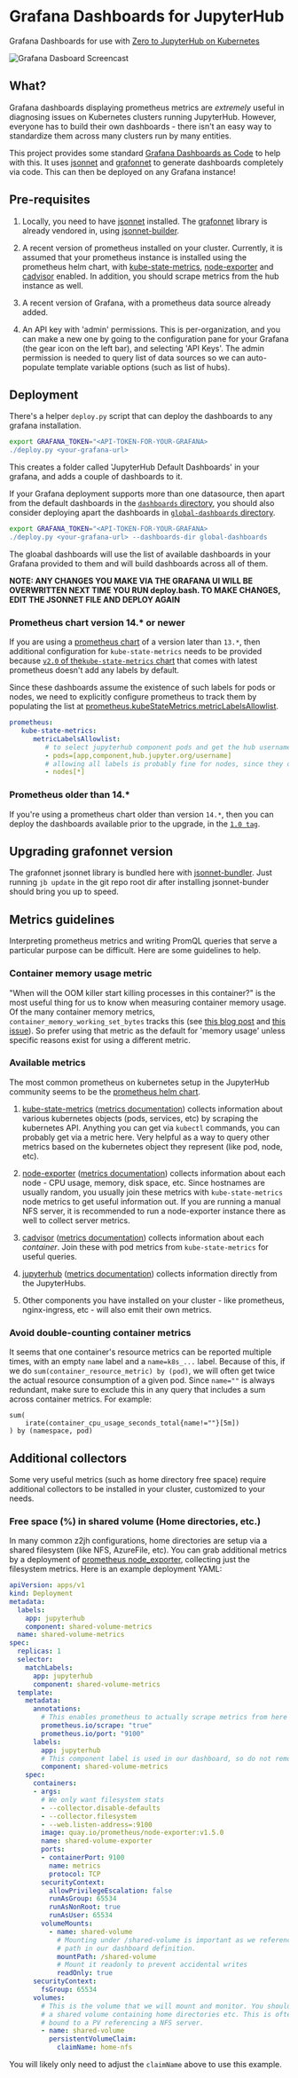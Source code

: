 # Grafana Dashboards for JupyterHub

Grafana Dashboards for use with [Zero to JupyterHub on Kubernetes](http://z2jh.jupyter.org/)

![Grafana Dasboard Screencast](demo.gif)

## What?

Grafana dashboards displaying prometheus metrics are *extremely* useful in diagnosing
issues on Kubernetes clusters running JupyterHub. However, everyone has to build their
own dashboards - there isn't an easy way to standardize them across many clusters run
by many entities.

This project provides some standard [Grafana Dashboards as Code](https://grafana.com/blog/2020/02/26/how-to-configure-grafana-as-code/)
to help with this. It uses [jsonnet](https://jsonnet.org/) and
[grafonnet](https://github.com/grafana/grafonnet-lib) to generate dashboards completely
via code. This can then be deployed on any Grafana instance!

## Pre-requisites

1. Locally, you need to have
   [jsonnet](https://github.com/google/jsonnet#packages) installed.  The
   [grafonnet](https://grafana.github.io/grafonnet-lib/) library is already
   vendored in, using
   [jsonnet-builder](https://github.com/jsonnet-bundler/jsonnet-bundler).

2. A recent version of prometheus installed on your cluster. Currently, it is assumed that your prometheus instance
   is installed using the prometheus helm chart, with [kube-state-metrics](https://github.com/kubernetes/kube-state-metrics),
   [node-exporter](https://github.com/prometheus/node_exporter) and [cadvisor](https://github.com/google/cadvisor)
   enabled. In addition, you should scrape metrics from the hub instance as well.

3. A recent version of Grafana, with a prometheus data source already added.

4. An API key with 'admin' permissions. This is per-organization, and you can make a new one
   by going to the configuration pane for your Grafana (the gear icon on the left bar), and
   selecting 'API Keys'. The admin permission is needed to query list of data sources so we
   can auto-populate template variable options (such as list of hubs).

## Deployment

There's a helper `deploy.py` script that can deploy the dashboards to any grafana installation.

```bash
export GRAFANA_TOKEN="<API-TOKEN-FOR-YOUR-GRAFANA>
./deploy.py <your-grafana-url>
```

This creates a folder called 'JupyterHub Default Dashboards' in your grafana, and adds
a couple of dashboards to it.

If your Grafana deployment supports more than one datasource, then apart from the default dashboards in the [`dashboards` directory](https://github.com/jupyterhub/grafana-dashboards/tree/main/dashboards), you should also consider deploying apart the dashboards in [`global-dashboards` directory](https://github.com/jupyterhub/grafana-dashboards/tree/main/global-dashboards).

```bash
export GRAFANA_TOKEN="<API-TOKEN-FOR-YOUR-GRAFANA>
./deploy.py <your-grafana-url> --dashboards-dir global-dashboards
```

The gloabal dashboards will use the list of available dashboards in your Grafana provided to them and will build dashboards across all of them.

**NOTE: ANY CHANGES YOU MAKE VIA THE GRAFANA UI WILL BE OVERWRITTEN NEXT TIME YOU RUN deploy.bash.
TO MAKE CHANGES, EDIT THE JSONNET FILE AND DEPLOY AGAIN**


### Prometheus chart version 14.* or newer

If you are using a [prometheus chart](https://github.com/prometheus-community/helm-charts) of a version later than `13.*`, then additional configuration for `kube-state-metrics` needs to be provided because [`v2.0` of the`kube-state-metrics` chart](https://kubernetes.io/blog/2021/04/13/kube-state-metrics-v-2-0/) that comes with latest prometheus doesn't add any labels by default.

Since these dashboards assume the existence of such labels for pods or nodes, we need to explicitly configure prometheus to track them by populating the list at [prometheus.kubeStateMetrics.metricLabelsAllowlist](https://github.com/prometheus-community/helm-charts/blob/47d3b08e980cd0862e28f7d7f49c07dd7b9b7091/charts/kube-state-metrics/values.yaml#L152).

```yaml
prometheus:
   kube-state-metrics:
      metricLabelsAllowlist:
         # to select jupyterhub component pods and get the hub usernames
         - pods=[app,component,hub.jupyter.org/username]
         # allowing all labels is probably fine for nodes, since they don't churn much, unlike pods
         - nodes[*]
```

### Prometheus older than 14.*

If you're using a prometheus chart older than version `14.*`, then you can deploy the dashboards available prior to the upgrade, in the [`1.0 tag`](https://github.com/jupyterhub/grafana-dashboards/releases/tag/1.0).


## Upgrading grafonnet version

The grafonnet jsonnet library is bundled here with [jsonnet-bundler](https://github.com/jsonnet-bundler/jsonnet-bundler).
Just running `jb update` in the git repo root dir after installing jsonnet-bunder should bring
you up to speed.

## Metrics guidelines

Interpreting prometheus metrics and writing PromQL queries that serve a particular
purpose can be difficult. Here are some guidelines to help.

### Container memory usage metric

"When will the OOM killer start killing processes in this container?" is the most useful
thing for us to know when measuring container memory usage. Of the many container memory
metrics, `container_memory_working_set_bytes` tracks this (see [this blog post](https://faun.pub/how-much-is-too-much-the-linux-oomkiller-and-used-memory-d32186f29c9d)
and [this issue](https://github.com/jupyterhub/grafana-dashboards/issues/13)).
So prefer using that metric as the default for 'memory usage' unless specific reasons
exist for using a different metric.

### Available metrics

The most common prometheus on kubernetes setup in the JupyterHub community seems
to be the [prometheus helm chart](https://github.com/prometheus-community/helm-charts/tree/main/charts/prometheus).


1. [kube-state-metrics](https://github.com/kubernetes/kube-state-metrics)
   ([metrics documentation](https://github.com/kubernetes/kube-state-metrics/tree/master/docs))
   collects information about various kubernetes objects (pods, services, etc)
   by scraping the kubernetes API. Anything you can get via `kubectl` commands,
   you can probably get via a metric here. Very helpful as a way to query other
   metrics based on the kubernetes object they represent (like pod, node, etc).

2. [node-exporter](https://github.com/prometheus/node_exporter)
   ([metrics documentation](https://github.com/prometheus/node_exporter#enabled-by-default))
   collects information about each node - CPU usage, memory, disk space, etc. Since hostnames
   are usually random, you usually join these metrics with `kube-state-metrics` node
   metrics to get useful information out. If you are running a manual NFS server,
   it is recommended to run a node-exporter instance there as well to collect server
   metrics.

3. [cadvisor](https://github.com/google/cadvisor)
   ([metrics documentation](https://github.com/google/cadvisor/blob/master/docs/storage/prometheus.md))
   collects information about each *container*. Join these with pod metrics from
   `kube-state-metrics` for useful queries.

4. [jupyterhub](https://jupyterhub.readthedocs.io/en/latest/)
   ([metrics documentation](https://jupyterhub.readthedocs.io/en/latest/reference/metrics.html))
   collects information directly from the JupyterHubs.

5. Other components you have installed on your cluster - like prometheus,
   nginx-ingress, etc - will also emit their own metrics.

### Avoid double-counting container metrics

It seems that one container's resource metrics can be reported multiple times,
with an empty `name` label and a `name=k8s_...` label.
Because of this, if we do `sum(container_resource_metric) by (pod)`,
we will often get twice the actual resource consumption of a given pod.
Since `name=""` is always redundant, make sure to exclude this in any query
that includes a sum across container metrics.
For example:

```promql
sum(
    irate(container_cpu_usage_seconds_total{name!=""}[5m])
) by (namespace, pod)
```

## Additional collectors

Some very useful metrics (such as home directory free space) require
additional collectors to be installed in your cluster, customized to your
needs. 

### Free space (%) in shared volume (Home directories, etc.)

In many common z2jh configurations, home directories are setup via a shared
filesystem (like NFS, AzureFile, etc). You can grab additional metrics by
a deployment of [prometheus node_exporter](https://prometheus.io/docs/guides/node-exporter/),
collecting just the filesystem metrics. Here is an example deployment YAML:

```yaml
apiVersion: apps/v1
kind: Deployment
metadata:
  labels:
    app: jupyterhub
    component: shared-volume-metrics
  name: shared-volume-metrics
spec:
  replicas: 1
  selector:
    matchLabels:
      app: jupyterhub
      component: shared-volume-metrics
  template:
    metadata:
      annotations:
        # This enables prometheus to actually scrape metrics from here
        prometheus.io/scrape: "true"
        prometheus.io/port: "9100"
      labels:
        app: jupyterhub
        # This component label is used in our dashboard, so do not remove
        component: shared-volume-metrics
    spec:
      containers:
      - args:
        # We only want filesystem stats
        - --collector.disable-defaults
        - --collector.filesystem
        - --web.listen-address=:9100
        image: quay.io/prometheus/node-exporter:v1.5.0
        name: shared-volume-exporter
        ports:
        - containerPort: 9100
          name: metrics
          protocol: TCP
        securityContext:
          allowPrivilegeEscalation: false
          runAsGroup: 65534
          runAsNonRoot: true
          runAsUser: 65534
        volumeMounts:
          - name: shared-volume
            # Mounting under /shared-volume is important as we reference this
            # path in our dashboard definition.
            mountPath: /shared-volume
            # Mount it readonly to prevent accidental writes
            readOnly: true
      securityContext:
        fsGroup: 65534
      volumes:
        # This is the volume that we will mount and monitor. You should reference
        # a shared volume containing home directories etc. This is often a PVC
        # bound to a PV referencing a NFS server.
        - name: shared-volume
          persistentVolumeClaim:
            claimName: home-nfs
```

You will likely only need to adjust the `claimName` above to use this example.
